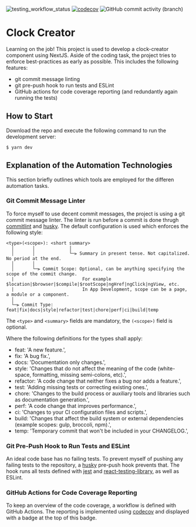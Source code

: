 ![testing_workflow_status](https://github.com/ugGit/clock-creator/actions/workflows/testing.yml/badge.svg)
[![codecov](https://codecov.io/gh/ugGit/clock-creator/graph/badge.svg?token=1BJ0Q27WSP)](https://codecov.io/gh/ugGit/clock-creator)
![GitHub commit activity (branch)](https://img.shields.io/github/commit-activity/m/uggit/clock-creator)

# Clock Creator

Learning on the job!
This project is used to develop a clock-creator component using NextJS.
Aside of the coding task, the project tries to enforce best-practices as early as possible.
This includes the following features:

- git commit message linting
- git pre-push hook to run tests and ESLint
- GitHub actions for code coverage reporting (and redundantly again running the tests)

## How to Start

Download the repo and execute the following command to run the development server:

```
$ yarn dev
```

## Explanation of the Automation Technologies

This section briefly outlines which tools are employed for the differen automation tasks.

### Git Commit Message Linter

To force myself to use decent commit messages, the project is using a git commit message linter.
The linter is run before a commit is done thrugh [commitlint](https://commitlint.js.org/) and [husky](https://github.com/typicode/husky).
The default configuration is used which enforces the following style:

```
<type>(<scope>): <short summary>
  │       │             │
  │       │             └─⫸ Summary in present tense. Not capitalized. No period at the end.
  │       │
  │       └─⫸ Commit Scope: Optional, can be anything specifying the scope of the commit change.
  |                          For example $location|$browser|$compile|$rootScope|ngHref|ngClick|ngView, etc.
  |                          In App Development, scope can be a page, a module or a component.
  │
  └─⫸ Commit Type: feat|fix|docs|style|refactor|test|chore|perf|ci|build|temp
```

The `<type>` and `<summary>` fields are mandatory, the `(<scope>)` field is optional.

Where the following definitions for the types shall apply:

- feat: 'A new feature.',
- fix: 'A bug fix.',
- docs: 'Documentation only changes.',
- style: 'Changes that do not affect the meaning of the code (white-space, formatting, missing semi-colons, etc).',
- refactor: 'A code change that neither fixes a bug nor adds a feature.',
- test: 'Adding missing tests or correcting existing ones.',
- chore: 'Changes to the build process or auxiliary tools and libraries such as documentation generation.',
- perf: 'A code change that improves performance.',
- ci: 'Changes to your CI configuration files and scripts.',
- build: 'Changes that affect the build system or external dependencies (example scopes: gulp, broccoli, npm).',
- temp: 'Temporary commit that won\'t be included in your CHANGELOG.',

### Git Pre-Push Hook to Run Tests and ESLint

An ideal code base has no failing tests.
To prevent myself of pushing any failing tests to the repository, a [husky](https://github.com/typicode/husky) pre-push hook prevents that.
The hook runs all tests defined with [jest](https://jestjs.io/) and [react-testing-library](https://testing-library.com/docs/), as well as ESLint.

### GitHub Actions for Code Coverage Reporting

To keep an overview of the code coverage, a workflow is defined with GitHub Actions.
The reporting is implemented using [codecov](https://about.codecov.io/) and displayed with a badge at the top of this badge.
